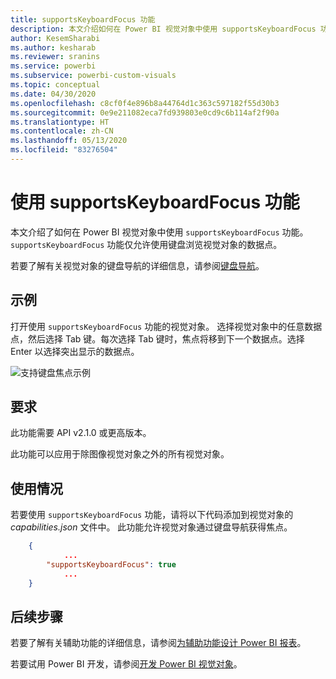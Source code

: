 ```yaml
---
title: supportsKeyboardFocus 功能
description: 本文介绍如何在 Power BI 视觉对象中使用 supportsKeyboardFocus 功能及其要求。
author: KesemSharabi
ms.author: kesharab
ms.reviewer: sranins
ms.service: powerbi
ms.subservice: powerbi-custom-visuals
ms.topic: conceptual
ms.date: 04/30/2020
ms.openlocfilehash: c8cf0f4e896b8a44764d1c363c597182f55d30b3
ms.sourcegitcommit: 0e9e211082eca7fd939803e0cd9c6b114af2f90a
ms.translationtype: HT
ms.contentlocale: zh-CN
ms.lasthandoff: 05/13/2020
ms.locfileid: "83276504"
---
```

# <a name="use-the-supportskeyboardfocus-feature"></a>使用 supportsKeyboardFocus 功能

本文介绍了如何在 Power BI 视觉对象中使用 `supportsKeyboardFocus` 功能。
`supportsKeyboardFocus` 功能仅允许使用键盘浏览视觉对象的数据点。

若要了解有关视觉对象的键盘导航的详细信息，请参阅[键盘导航](../../create-reports/desktop-accessibility-consuming-tools.md#keyboard-navigation)。

## <a name="example"></a>示例

打开使用 `supportsKeyboardFocus` 功能的视觉对象。 选择视觉对象中的任意数据点，然后选择 Tab 键。每次选择 Tab 键时，焦点将移到下一个数据点。选择 Enter 以选择突出显示的数据点。

![支持键盘焦点示例](./media/supportskeyboardfocus-feature/supports-keyboard-focus-example.png)

## <a name="requirements"></a>要求

此功能需要 API v2.1.0 或更高版本。

此功能可以应用于除图像视觉对象之外的所有视觉对象。

## <a name="usage"></a>使用情况

若要使用 `supportsKeyboardFocus` 功能，请将以下代码添加到视觉对象的 *capabilities.json* 文件中。
此功能允许视觉对象通过键盘导航获得焦点。

```json
    {   
            ...
        "supportsKeyboardFocus": true
            ...
    }

```

## <a name="next-steps"></a>后续步骤

若要了解有关辅助功能的详细信息，请参阅[为辅助功能设计 Power BI 报表](../../create-reports/desktop-accessibility-creating-reports.md)。

若要试用 Power BI 开发，请参阅[开发 Power BI 视觉对象](custom-visual-develop-tutorial.md)。
